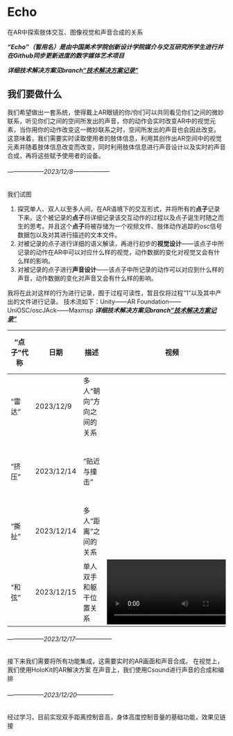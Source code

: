 


# Echo

在AR中探索肢体交互、图像视觉和声音合成的关系

***“Echo”（暂用名）是由中国美术学院创新设计学院媒介与交互研究所学生进行并在Github同步更新进度的数字媒体艺术项目***

***详细技术解决方案见branch[“技术解决方案记录”](https://github.com/RipVanWinkle3939/Echo/tree/%E6%8A%80%E6%9C%AF%E8%A7%A3%E5%86%B3%E6%96%B9%E6%A1%88%E8%AE%B0%E5%BD%95)***

## 我们要做什么
我们希望做出一套系统，使得戴上AR眼镜的你/你们可以共同看见你们之间的微妙联系，听见你们之间的空间所发出的声音，你的动作会实时改变AR中的视觉元素，当你用你的动作改变这一微妙联系之时，空间所发出的声音也会因此改变。
这意味着，我们需要实时读取使用者的肢体信息，利用其创作出AR空间中的视觉元素并随着肢体信息改变而改变，同时利用肢体信息进行声音设计以及实时的声音合成，再将这些赋予使用者的设备。

###### ——————2023/12/8——————
我们试图

 1. 探究单人、双人以至多人间，在AR语境下的交互形式，并将所有的**点子**记录下来。这个被记录的**点子**将详细记录该交互动作的过程以及点子诞生时随之而生的思考。并且这个**点子**将被存储为一个视频文件、肢体动作追踪的osc信号数据包以及对其进行描述的文本文件。
 2. 对被记录的点子进行详细的语义解读，再进行初步的**视觉设计**——该点子中所记录的动作在AR中可以对应什么样的视觉，动作数据的变化对视觉又会有什么样的影响。
 3. 对被记录的点子进行**声音设计**——该点子中所记录的动作可以对应到什么样的声音，动作数据的变化对声音又会有什么样的影响。

我将在此对这样的行为进行记录，囿于过程可读性，暂且仅将过程“1”以及其中产出的文件进行记录。
技术流如下：Unity——AR Foundation——UniOSC/oscJAck——Maxmsp
***详细技术解决方案见branch[“技术解决方案记录”](https://github.com/RipVanWinkle3939/Echo/tree/%E6%8A%80%E6%9C%AF%E8%A7%A3%E5%86%B3%E6%96%B9%E6%A1%88%E8%AE%B0%E5%BD%95)***


| “点子”代称 | 日期 | 描述 | 视频 | osc数据包 | 备注 |
|--|--|--|--|--|--|
| “雷达” | 2023/12/9 | 多人“朝向”方向之间的关系 |  |  | 捕捉肩部数据 |
| “挤压” | 2023/12/14 | “贴近与撞击” |  |  | 身上套着壳子 |
| “撕扯” | 2023/12/14 | 多人“距离”之间的关系 |  |  | 肢体拉丝 |
| “和弦” | 2023/12/15 | 单人双手和躯干位置关系 | ![和弦](https://github.com/RipVanWinkle3939/Echo/blob/0281a8c365a91f11c0d47fe60bd78374b1188b76/%E8%A7%86%E9%A2%91/%E2%80%9C%E7%82%B9%E5%AD%90%E2%80%9D/hexian1.mp4) |  | 单人身体形态 |

###### ——————2023/12/17——————
接下来我们需要将所有功能集成，这需要实时的AR画面和声音合成。
在视觉上，我们使用HoloKit的AR解决方案
在声音上，我们使用Csound进行声音的合成和编排

###### ——————2023/12/20——————
经过学习，目前实现双手距离控制音高，身体高度控制音量的基础功能，效果见链接

